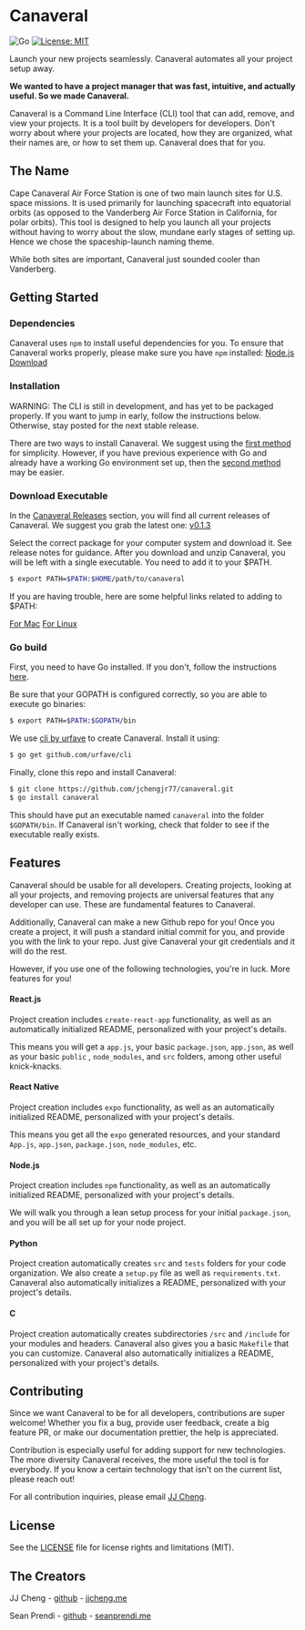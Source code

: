 # Canaveral

![Go](https://github.com/jchengjr77/canaveral/workflows/Go/badge.svg?branch=master)
[![License: MIT](https://img.shields.io/badge/License-MIT-yellow.svg)](https://opensource.org/licenses/MIT)

Launch your new projects seamlessly. Canaveral automates all your project setup away.

**We wanted to have a project manager that was fast, intuitive, and actually useful. So we made Canaveral.**

Canaveral is a Command Line Interface (CLI) tool that can add, remove, and view your projects. It is a tool built by developers for developers. Don't worry about where your projects are located, how they are organized, what their names are, or how to set them up. Canaveral does that for you.

## The Name

Cape Canaveral Air Force Station is one of two main launch sites for U.S. space missions. It is used primarily for launching spacecraft into equatorial orbits (as opposed to the Vanderberg Air Force Station in California, for polar orbits). This tool is designed to help you launch all your projects without having to worry about the slow, mundane early stages of setting up. Hence we chose the spaceship-launch naming theme.

While both sites are important, Canaveral just sounded cooler than Vanderberg.

## Getting Started

### Dependencies

Canaveral uses `npm` to install useful dependencies for you. To ensure that Canaveral works properly, please make sure you have `npm` installed: [Node.js Download](https://nodejs.org/en/)

### Installation

WARNING: The CLI is still in development, and has yet to be packaged properly. If you want to jump in early, follow the instructions below. Otherwise, stay posted for the next stable release.

There are two ways to install Canaveral. We suggest using the [first method](#download-executable) for simplicity. However, if you have previous experience with Go and already have a working Go environment set up, then the [second method](#go-build) may be easier.

### Download Executable

In the [Canaveral Releases](https://github.com/jchengjr77/canaveral/releases) section, you will find all current releases of Canaveral.
We suggest you grab the latest one: [v0.1.3](https://github.com/jchengjr77/canaveral/releases/tag/v0.1.3)

Select the correct package for your computer system and download it. See release notes for guidance.
After you download and unzip Canaveral, you will be left with a single executable. You need to add it to your \$PATH.

```bash
$ export PATH=$PATH:$HOME/path/to/canaveral
```

If you are having trouble, here are some helpful links related to adding to \$PATH:

[For Mac](https://apple.stackexchange.com/questions/41542/adding-a-new-executable-to-the-path-environment-variable)
[For Linux](https://askubuntu.com/questions/322772/how-do-i-add-an-executable-to-my-search-path)

### Go build

First, you need to have Go installed. If you don't, follow the instructions [here](https://golang.org/doc/install).

Be sure that your GOPATH is configured correctly, so you are able to execute go binaries:

```bash
$ export PATH=$PATH:$GOPATH/bin
```

We use [cli by urfave](https://github.com/urfave/cli) to create Canaveral. Install it using:

```bash
$ go get github.com/urfave/cli
```

Finally, clone this repo and install Canaveral:

```bash
$ git clone https://github.com/jchengjr77/canaveral.git
$ go install canaveral
```

This should have put an executable named `canaveral` into the folder `$GOPATH/bin`. If Canaveral isn't working, check that folder to see if the executable really exists.

## Features

Canaveral should be usable for all developers. Creating projects, looking at all your projects, and removing projects are universal features that any developer can use. These are fundamental features to Canaveral.

Additionally, Canaveral can make a new Github repo for you! Once you create a project, it will push a standard initial commit for you, and provide you with the link to your repo. Just give Canaveral your git credentials and it will do the rest.

However, if you use one of the following technologies, you're in luck. More features for you!

#### React.js

Project creation includes `create-react-app` functionality, as well as an automatically initialized README, personalized with your project's details.

This means you will get a `app.js`, your basic `package.json`, `app.json`, as well as your basic `public` , `node_modules`, and `src` folders, among other useful knick-knacks.

#### React Native

Project creation includes `expo` functionality, as well as an automatically initialized README, personalized with your project's details.

This means you get all the `expo` generated resources, and your standard `App.js`, `app.json`, `package.json`, `node_modules`, etc.

#### Node.js

Project creation includes `npm` functionality, as well as an automatically initialized README, personalized with your project's details.

We will walk you through a lean setup process for your initial `package.json`, and you will be all set up for your node project.

#### Python

Project creation automatically creates `src` and `tests` folders for your code organization. We also create a `setup.py` file as well as `requirements.txt`. Canaveral also automatically initializes a README, personalized with your project's details.

#### C

Project creation automatically creates subdirectories `/src` and `/include` for your modules and headers. Canaveral also gives you a basic `Makefile` that you can customize. Canaveral also automatically initializes a README, personalized with your project's details.

## Contributing

Since we want Canaveral to be for all developers, contributions are super welcome! Whether you fix a bug, provide user feedback, create a big feature PR, or make our documentation prettier, the help is appreciated.

Contribution is especially useful for adding support for new technologies. The more diversity Canaveral receives, the more useful the tool is for everybody. If you know a certain technology that isn't on the current list, please reach out!

For all contribution inquiries, please email [JJ Cheng](mailto:jonathanchengjr77@gmail.com).

## License

See the [LICENSE](LICENSE.md) file for license rights and limitations (MIT).

## The Creators

JJ Cheng - [github](https://github.com/jchengjr77) - [jjcheng.me](https://jjcheng.me)

Sean Prendi - [github](https://github.com/SeanPrendi) - [seanprendi.me](https://seanprendi.me)
